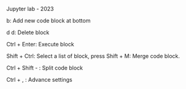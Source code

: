 Jupyter lab - 2023

b: Add new code block at bottom

d d: Delete block

Ctrl + Enter: Execute block

Shift + Ctrl: Select a list of block, press Shift + M: Merge code block.

Ctrl + Shift - : Split code block

Ctrl + , : Advance settings

